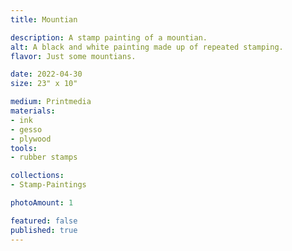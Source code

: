 ```yaml
---
title: Mountian

description: A stamp painting of a mountian. 
alt: A black and white painting made up of repeated stamping.
flavor: Just some mountians.

date: 2022-04-30
size: 23" x 10"

medium: Printmedia
materials:
- ink
- gesso
- plywood
tools:
- rubber stamps

collections:
- Stamp-Paintings

photoAmount: 1

featured: false
published: true
---
```

